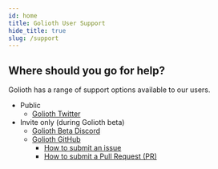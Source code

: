 ```yaml
---
id: home
title: Golioth User Support
hide_title: true
slug: /support
---
```


## Where should you go for help?

Golioth has a range of support options available to our users. 

- Public
  - [Golioth Twitter](https://twitter.com/golioth_iot)
- Invite only (during Golioth beta)
  - [Golioth Beta Discord](https://twitter.com/golioth_iot)
  - [Golioth GitHub](https://github.com/golioth/)
    - [How to submit an issue](support/github/submit-issue)
    - [How to submit a Pull Request (PR)](support/github/submit-pr)

